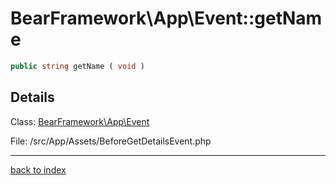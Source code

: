 # BearFramework\App\Event::getName

```php
public string getName ( void )
```

## Details

Class: [BearFramework\App\Event](bearframework.app.event.class.md)

File: /src/App/Assets/BeforeGetDetailsEvent.php

---

[back to index](index.md)

